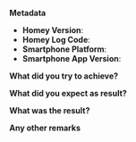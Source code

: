 <!--

Thank you for reporting an issue. Please take some time to
review the contributing guidelines if you haven't done so.

This issue tracker is for bugs and issues found within Homey.
If you require more general support contact our support team
at: support@athom.com

Please fill out as much of the fields below as you're able.
The log code can be generated at Settings -> System -> Send Log

If possible, please provide examples that demonstrates the problem,
keeping it as simple and clear as you are able to.

-->


**Metadata**

* **Homey Version**:
* **Homey Log Code**:
* **Smartphone Platform**:
* **Smartphone App Version**:


**What did you try to achieve?**
<!-- Please include detailed steps to reproduce the issue below this line -->


**What did you expect as result?**
<!-- Please describe what you expected to happen below this line -->


**What was the result?**
<!-- Please describe what happened instead below this line -->


**Any other remarks**

